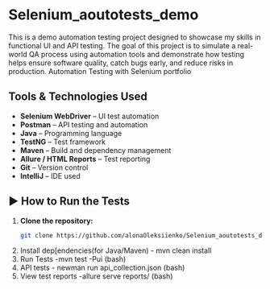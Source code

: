# Selenium_aoutotests_demo
This is a demo automation testing project designed to showcase my skills in functional UI and API testing. The goal of this project is to simulate a real-world QA process using automation tools and demonstrate how testing helps ensure software quality, catch bugs early, and reduce risks in production.
Automation Testing with Selenium portfolio 
## Tools & Technologies Used

- **Selenium WebDriver** – UI test automation  
- **Postman** – API testing and automation  
- **Java** – Programming language  
- **TestNG** – Test framework  
- **Maven** – Build and dependency management  
- **Allure / HTML Reports** – Test reporting  
- **Git** – Version control  
- **IntelliJ** – IDE used  

## ▶️ How to Run the Tests

1. **Clone the repository:**
   ```bash
   git clone https://github.com/alonaOleksiienko/Selenium_aoutotests_demo.git

2. Install dep[endencies(for Java/Maven) - mvn clean install
3. Run Tests -mvn test -Pui (bash)
4. API tests - newman run api_collection.json (bash)
5. View test reports -allure serve reports/ (bash)
   
